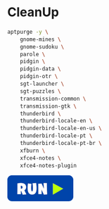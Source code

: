 # CleanUp
```bash
aptpurge -y \
    gnome-mines \
    gnome-sudoku \
    parole \
    pidgin \
    pidgin-data \
    pidgin-otr \
    sgt-launcher \
    sgt-puzzles \
    transmission-common \
    transmission-gtk \
    thunderbird \
    thunderbird-locale-en \
    thunderbird-locale-en-us \
    thunderbird-locale-pt \
    thunderbird-locale-pt-br \
    xfburn \
    xfce4-notes \
    xfce4-notes-plugin
```
[![bashrun](../images/bashrun.png)](br:uninstall-duplicity)
